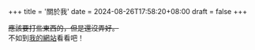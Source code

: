 +++
title = '關於我'
date = 2024-08-26T17:58:20+08:00
draft = false
+++

<s>應該要打些東西的，但是還沒弄好。</s>  
不如到[我的網站](https://raysun96.me)看看吧！
